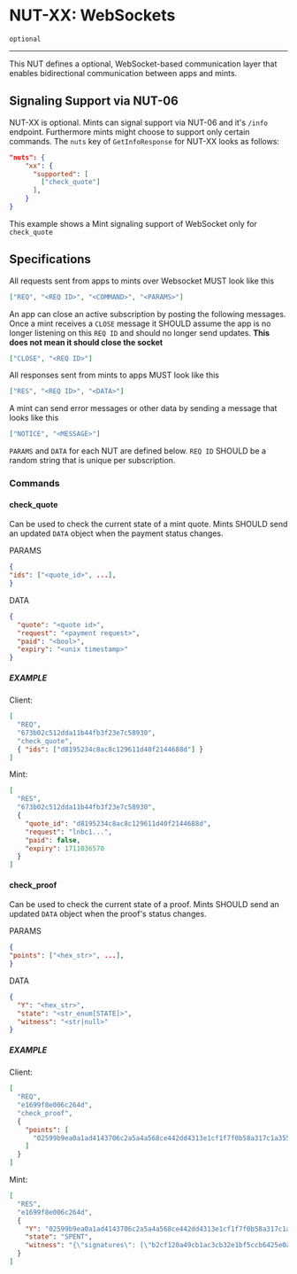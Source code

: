 # NUT-XX: WebSockets

`optional`

---

This NUT defines a optional, WebSocket-based communication layer that enables bidirectional
communication between apps and mints.

## Signaling Support via NUT-06

NUT-XX is optional. Mints can signal support via NUT-06 and it's `/info` endpoint.
Furthermore mints might choose to support only certain commands.
The `nuts` key of `GetInfoResponse` for NUT-XX looks as follows:

```json
"nuts": {
    "xx": {
      "supported": [
        ["check_quote"]
      ],
    }
}
```

This example shows a Mint signaling support of WebSocket only for `check_quote`

## Specifications

All requests sent from apps to mints over Websocket MUST look like this

```json
["REQ", "<REQ ID>", "<COMMAND>", "<PARAMS>"]
```

An app can close an active subscription by posting the following messages.
Once a mint receives a `CLOSE` message it SHOULD assume the app is no longer listening on this `REQ ID`
and should no longer send updates. **This does not mean it should close the socket**

```json
["CLOSE", "<REQ ID>"]
```

All responses sent from mints to apps MUST look like this

```json
["RES", "<REQ ID>", "<DATA>"]
```

A mint can send error messages or other data by sending a message that looks like this

```json
["NOTICE", "<MESSAGE>"]
```

`PARAMS` and `DATA` for each NUT are defined below. `REQ ID` SHOULD be a random string that is unique per subscription.

### Commands

#### check_quote

Can be used to check the current state of a mint quote.
Mints SHOULD send an updated `DATA` object when the payment status changes.

PARAMS

```json
{
"ids": ["<quote_id>", ...],
}
```

DATA

```json
{
  "quote": "<quote id>",
  "request": "<payment request>",
  "paid": "<bool>",
  "expiry": "<unix timestamp>"
}
```

##### EXAMPLE

Client:

```json
[
  "REQ",
  "673b02c512dda11b44fb3f23e7c58930",
  "check_quote",
  { "ids": ["d8195234c8ac8c129611d40f2144688d"] }
]
```

Mint:

```json
[
  "RES",
  "673b02c512dda11b44fb3f23e7c58930",
  {
    "quote_id": "d8195234c8ac8c129611d40f2144688d",
    "request": "lnbc1...",
    "paid": false,
    "expiry": 1711036570
  }
]
```

#### check_proof

Can be used to check the current state of a proof.
Mints SHOULD send an updated `DATA` object when the proof's status changes.

PARAMS

```json
{
"points": ["<hex_str>", ...],
}
```

DATA

```json
{
  "Y": "<hex_str>",
  "state": "<str_enum[STATE]>",
  "witness": "<str|null>"
}
```

##### EXAMPLE

Client:

```json
[
  "REQ",
  "e1699f8e006c264d",
  "check_proof",
  {
    "points": [
      "02599b9ea0a1ad4143706c2a5a4a568ce442dd4313e1cf1f7f0b58a317c1a355ee"
    ]
  }
]
```

Mint:

```json
[
  "RES",
  "e1699f8e006c264d",
  {
    "Y": "02599b9ea0a1ad4143706c2a5a4a568ce442dd4313e1cf1f7f0b58a317c1a355ee",
    "state": "SPENT",
    "witness": "{\"signatures\": [\"b2cf120a49cb1ac3cb32e1bf5ccb6425e0a8372affdc1d41912ca35c13908062f269c0caa53607d4e1ac4c8563246c4c8a869e6ee124ea826fd4746f3515dc1e\"]}"
  }
]
```
